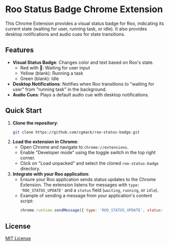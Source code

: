 # Roo Status Badge Chrome Extension

This Chrome Extension provides a visual status badge for Roo, indicating its current state (waiting for user, running task, or idle). It also provides desktop notifications and audio cues for state transitions.

## Features

- **Visual Status Badge**: Changes color and text based on Roo's state.
  - Red with 👋: Waiting for user input
  - Yellow (blank): Running a task
  - Green (blank): Idle
- **Desktop Notifications**: Notifies when Roo transitions to "waiting for user" from "running task" in the background.
- **Audio Cues**: Plays a default audio cue with desktop notifications.

## Quick Start

1.  **Clone the repository**:
    ```bash
    git clone https://github.com/cgmack/roo-status-badge.git
    ```
2.  **Load the extension in Chrome**:
    *   Open Chrome and navigate to `chrome://extensions`.
    *   Enable "Developer mode" using the toggle switch in the top right corner.
    *   Click on "Load unpacked" and select the cloned `roo-status-badge` directory.
3.  **Integrate with your Roo application**:
    *   Ensure your Roo application sends status updates to the Chrome Extension. The extension listens for messages with `type: 'ROO_STATUS_UPDATE'` and a `status` field (`waiting`, `running`, or `idle`).
    *   Example of sending a message from your application's content script:
        ```javascript
        chrome.runtime.sendMessage({ type: 'ROO_STATUS_UPDATE', status: 'waiting' });
        ```

## License

[MIT License](LICENSE)
